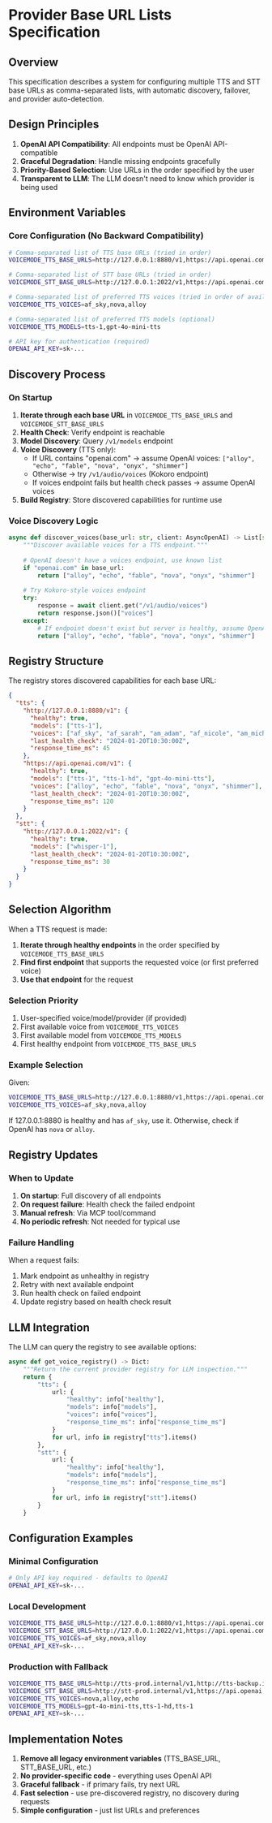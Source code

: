 # Provider Base URL Lists Specification

## Overview

This specification describes a system for configuring multiple TTS and STT base URLs as comma-separated lists, with automatic discovery, failover, and provider auto-detection.

## Design Principles

1. **OpenAI API Compatibility**: All endpoints must be OpenAI API-compatible
2. **Graceful Degradation**: Handle missing endpoints gracefully
3. **Priority-Based Selection**: Use URLs in the order specified by the user
4. **Transparent to LLM**: The LLM doesn't need to know which provider is being used

## Environment Variables

### Core Configuration (No Backward Compatibility)

```bash
# Comma-separated list of TTS base URLs (tried in order)
VOICEMODE_TTS_BASE_URLS=http://127.0.0.1:8880/v1,https://api.openai.com/v1

# Comma-separated list of STT base URLs (tried in order)
VOICEMODE_STT_BASE_URLS=http://127.0.0.1:2022/v1,https://api.openai.com/v1

# Comma-separated list of preferred TTS voices (tried in order of availability)
VOICEMODE_TTS_VOICES=af_sky,nova,alloy

# Comma-separated list of preferred TTS models (optional)
VOICEMODE_TTS_MODELS=tts-1,gpt-4o-mini-tts

# API key for authentication (required)
OPENAI_API_KEY=sk-...
```

## Discovery Process

### On Startup

1. **Iterate through each base URL** in `VOICEMODE_TTS_BASE_URLS` and `VOICEMODE_STT_BASE_URLS`
2. **Health Check**: Verify endpoint is reachable
3. **Model Discovery**: Query `/v1/models` endpoint
4. **Voice Discovery** (TTS only):
   - If URL contains "openai.com" → assume OpenAI voices: `["alloy", "echo", "fable", "nova", "onyx", "shimmer"]`
   - Otherwise → try `/v1/audio/voices` (Kokoro endpoint)
   - If voices endpoint fails but health check passes → assume OpenAI voices
5. **Build Registry**: Store discovered capabilities for runtime use

### Voice Discovery Logic

```python
async def discover_voices(base_url: str, client: AsyncOpenAI) -> List[str]:
    """Discover available voices for a TTS endpoint."""
    
    # OpenAI doesn't have a voices endpoint, use known list
    if "openai.com" in base_url:
        return ["alloy", "echo", "fable", "nova", "onyx", "shimmer"]
    
    # Try Kokoro-style voices endpoint
    try:
        response = await client.get("/v1/audio/voices")
        return response.json()["voices"]
    except:
        # If endpoint doesn't exist but server is healthy, assume OpenAI voices
        return ["alloy", "echo", "fable", "nova", "onyx", "shimmer"]
```

## Registry Structure

The registry stores discovered capabilities for each base URL:

```json
{
  "tts": {
    "http://127.0.0.1:8880/v1": {
      "healthy": true,
      "models": ["tts-1"],
      "voices": ["af_sky", "af_sarah", "am_adam", "af_nicole", "am_michael"],
      "last_health_check": "2024-01-20T10:30:00Z",
      "response_time_ms": 45
    },
    "https://api.openai.com/v1": {
      "healthy": true,
      "models": ["tts-1", "tts-1-hd", "gpt-4o-mini-tts"],
      "voices": ["alloy", "echo", "fable", "nova", "onyx", "shimmer"],
      "last_health_check": "2024-01-20T10:30:00Z",
      "response_time_ms": 120
    }
  },
  "stt": {
    "http://127.0.0.1:2022/v1": {
      "healthy": true,
      "models": ["whisper-1"],
      "last_health_check": "2024-01-20T10:30:00Z",
      "response_time_ms": 30
    }
  }
}
```

## Selection Algorithm

When a TTS request is made:

1. **Iterate through healthy endpoints** in the order specified by `VOICEMODE_TTS_BASE_URLS`
2. **Find first endpoint** that supports the requested voice (or first preferred voice)
3. **Use that endpoint** for the request

### Selection Priority

1. User-specified voice/model/provider (if provided)
2. First available voice from `VOICEMODE_TTS_VOICES`
3. First available model from `VOICEMODE_TTS_MODELS`
4. First healthy endpoint from `VOICEMODE_TTS_BASE_URLS`

### Example Selection

Given:
```bash
VOICEMODE_TTS_BASE_URLS=http://127.0.0.1:8880/v1,https://api.openai.com/v1
VOICEMODE_TTS_VOICES=af_sky,nova,alloy
```

If 127.0.0.1:8880 is healthy and has `af_sky`, use it. Otherwise, check if OpenAI has `nova` or `alloy`.

## Registry Updates

### When to Update

1. **On startup**: Full discovery of all endpoints
2. **On request failure**: Health check the failed endpoint
3. **Manual refresh**: Via MCP tool/command
4. **No periodic refresh**: Not needed for typical use

### Failure Handling

When a request fails:
1. Mark endpoint as unhealthy in registry
2. Retry with next available endpoint
3. Run health check on failed endpoint
4. Update registry based on health check result

## LLM Integration

The LLM can query the registry to see available options:

```python
async def get_voice_registry() -> Dict:
    """Return the current provider registry for LLM inspection."""
    return {
        "tts": {
            url: {
                "healthy": info["healthy"],
                "models": info["models"],
                "voices": info["voices"],
                "response_time_ms": info["response_time_ms"]
            }
            for url, info in registry["tts"].items()
        },
        "stt": {
            url: {
                "healthy": info["healthy"],
                "models": info["models"],
                "response_time_ms": info["response_time_ms"]
            }
            for url, info in registry["stt"].items()
        }
    }
```

## Configuration Examples

### Minimal Configuration
```bash
# Only API key required - defaults to OpenAI
OPENAI_API_KEY=sk-...
```

### Local Development
```bash
VOICEMODE_TTS_BASE_URLS=http://127.0.0.1:8880/v1,https://api.openai.com/v1
VOICEMODE_STT_BASE_URLS=http://127.0.0.1:2022/v1,https://api.openai.com/v1
VOICEMODE_TTS_VOICES=af_sky,nova,alloy
OPENAI_API_KEY=sk-...
```

### Production with Fallback
```bash
VOICEMODE_TTS_BASE_URLS=http://tts-prod.internal/v1,http://tts-backup.internal/v1,https://api.openai.com/v1
VOICEMODE_STT_BASE_URLS=http://stt-prod.internal/v1,https://api.openai.com/v1
VOICEMODE_TTS_VOICES=nova,alloy,echo
VOICEMODE_TTS_MODELS=gpt-4o-mini-tts,tts-1-hd,tts-1
OPENAI_API_KEY=sk-...
```

## Implementation Notes

1. **Remove all legacy environment variables** (TTS_BASE_URL, STT_BASE_URL, etc.)
2. **No provider-specific code** - everything uses OpenAI API
3. **Graceful fallback** - if primary fails, try next URL
4. **Fast selection** - use pre-discovered registry, no discovery during requests
5. **Simple configuration** - just list URLs and preferences